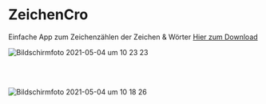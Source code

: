 # ZeichenCro

Einfache App zum Zeichenzählen der Zeichen & Wörter
<a href="https://raw.githubusercontent.com/UnixCro/ZeichenCro/main/ZeichenCro.zip">Hier zum Download</a> 

![Bildschirmfoto 2021-05-04 um 10 23 23](https://user-images.githubusercontent.com/70098046/116977487-c85b6d80-acc2-11eb-98e7-18c8ad72c3fb.jpg)





<br> 
<br>

![Bildschirmfoto 2021-05-04 um 10 18 26](https://user-images.githubusercontent.com/70098046/116977020-32274780-acc2-11eb-92b1-de8afa0208da.jpg)

